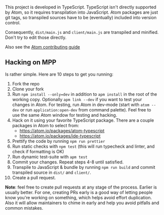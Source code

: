 This project is developed in TypeScript. TypeScript isn't directly
supported by Atom, so it requires transpilation into JavaScript. Atom
packages are just git tags, so transpiled sources have to be (eventually)
included into version control.

Consequently, `dist/main.js` and `client/main.js` are transpiled and minified. Don't try to edit those directly.

Also see the [Atom contributing
guide](https://github.com/atom/atom/blob/master/CONTRIBUTING.md)

## Hacking on MPP

Is rather simple. Here are 10 steps to get you running:

1.  Fork the repo
2.  Clone your fork
3.  Run `npm install --only=dev` in addition to `apm install` in the
    root of the working copy. Optionally `apm link --dev` if you want to test
    your changes in Atom. For testing, run Atom in dev-mode (start with `atom --dev` or run `application:open-dev` from command palette). Feel free to use the same Atom window for testing and hacking.
4.  Hack on it using your favorite TypeScript package. There are a
    couple packages in Atom to select from:
    -   <https://atom.io/packages/atom-typescript>
    -   <https://atom.io/packages/ide-typescript>
5.  Prettify the code by running `npm run prettier`
6.  Run static checks with `npm test` (this will run typecheck and
    linter, and check if formatting is OK)
7.  Run dynamic test-suite with `apm test`
8.  Commit your changes. Repeat steps 4-8 until satisfied.
9.  Transpile to JavaScript & bundle by running `npm run build` and commit
    transpiled source in `dist/` and `client/`.
10. Create a pull request.

**Note**: feel free to create pull requests at any stage of the process.
Earlier is usually better. For one, creating PRs early is a good way of
letting people know you're working on something, which helps avoid
effort duplication. Also it will allow maintainers to chime in early and
help you avoid pitfalls and common mistakes.
